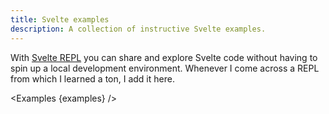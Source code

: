 ```yaml
---
title: Svelte examples
description: A collection of instructive Svelte examples.
---
```


<script context="module">
  export const load = async function ({ url, fetch }) {
    const res = await fetch('/svelte/examples.json');

    if (!res.ok) {
      return {
        status: res.status,
        error: new Error(`Not found: ${url.pathname}.`),
      };
    }

    const { examples } = await res.json();

    if (examples.length === 0) {
      return {
        status: 404,
        error: new Error(`Not found: ${url.pathname}.`),
      };
    }

    return {
      props: { examples },
    };
  };
</script>

<script>
  import Examples from '$lib/components/examples.svelte';

  export let examples;
</script>

With [Svelte REPL](https://svelte.dev/repl) you can share and explore Svelte
code without having to spin up a local development environment. Whenever I come
across a REPL from which I learned a ton, I add it here.

<Examples {examples} />
